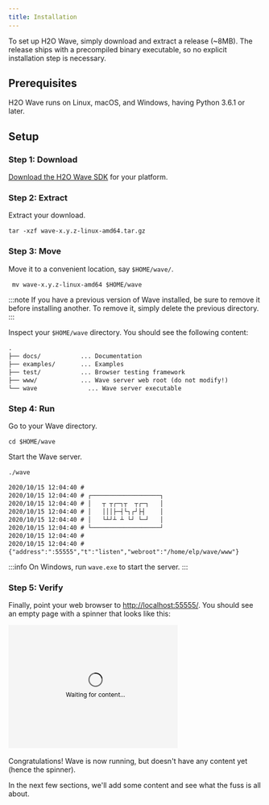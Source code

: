 ```yaml
---
title: Installation
---
```


To set up H2O Wave, simply download and extract a release (~8MB). The release ships with a precompiled binary executable, so no explicit installation step is necessary.

## Prerequisites

H2O Wave runs on Linux, macOS, and Windows, having Python 3.6.1 or later.

## Setup

### Step 1: Download

[Download the H2O Wave SDK](https://github.com/h2oai/wave/releases/latest) for your platform. 

### Step 2: Extract

Extract your download.

```shell
tar -xzf wave-x.y.z-linux-amd64.tar.gz
```
### Step 3: Move

Move it to a convenient location, say `$HOME/wave/`.

```shell
 mv wave-x.y.z-linux-amd64 $HOME/wave
```

:::note
If you have a previous version of Wave installed, be sure to remove it before installing another. To remove it, simply delete the previous directory.
:::

Inspect your `$HOME/wave` directory. You should see the following content:

```
.
├── docs/           ... Documentation
├── examples/       ... Examples
├── test/           ... Browser testing framework
├── www/            ... Wave server web root (do not modify!)
└── wave              ... Wave server executable
```

### Step 4: Run

Go to your Wave directory.

```shell
cd $HOME/wave
```

Start the Wave server.

```shell
./wave
```

```
2020/10/15 12:04:40 # 
2020/10/15 12:04:40 # ┌───────────────────┐
2020/10/15 12:04:40 # │   ┬ ┬┌─┐┬  ┬┌─┐   │
2020/10/15 12:04:40 # │   │││├─┤└┐┌┘├┤    │
2020/10/15 12:04:40 # │   └┴┘┴ ┴ └┘ └─┘   │
2020/10/15 12:04:40 # └───────────────────┘
2020/10/15 12:04:40 # 
2020/10/15 12:04:40 # {"address":":55555","t":"listen","webroot":"/home/elp/wave/www"}
```

:::info
On Windows, run `wave.exe` to start the server.
:::

### Step 5: Verify

Finally, point your web browser to [http://localhost:55555/](http://localhost:55555/). You should see an empty page with a spinner that looks like this:

![spinner](assets/installation__waiting.png)

Congratulations! Wave is now running, but doesn't have any content yet (hence the spinner). 

In the next few sections, we'll add some content and see what the fuss is all about.


